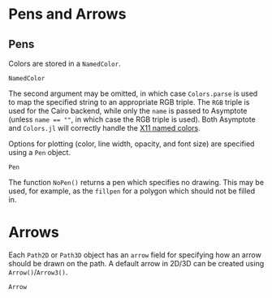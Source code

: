 
# Pens and Arrows

## Pens

Colors are stored in a `NamedColor`.

```@docs
NamedColor
```

The second argument may be omitted, in which case `Colors.parse` is used to map the specified string to an appropriate RGB triple. The `RGB` triple is used for the Cairo backend, while only the `name` is passed to Asymptote (unless `name == ""`, in which case the RGB triple is used). Both Asymptote and `Colors.jl` will correctly handle the [X11 named colors](https://en.wikipedia.org/wiki/X11_color_names).

Options for plotting (color, line width, opacity, and font size) are specified using a `Pen` object.

```@docs
Pen
```

The function `NoPen()` returns a pen which specifies no drawing. This may be used, for example, as the `fillpen` for a polygon which should not be filled in.

# Arrows

Each `Path2D` or `Path3D` object has an `arrow` field for specifying how an arrow should be drawn on the path. A default arrow in 2D/3D can be created using `Arrow()`/`Arrow3()`. 

```@docs
Arrow
```
